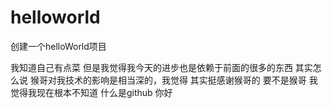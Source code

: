 # helloworld
创建一个helloWorld项目

我知道自己有点菜  但是我觉得我今天的进步也是依赖于前面的很多的东西 
其实怎么说  猴哥对我技术的影响是相当深的，我觉得 
其实挺感谢猴哥的  要不是猴哥  我觉得我现在根本不知道 什么是github
你好
